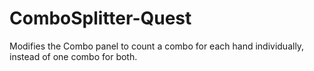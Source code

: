 # ComboSplitter-Quest
 Modifies the Combo panel to count a combo for each hand individually, instead of one combo for both.

